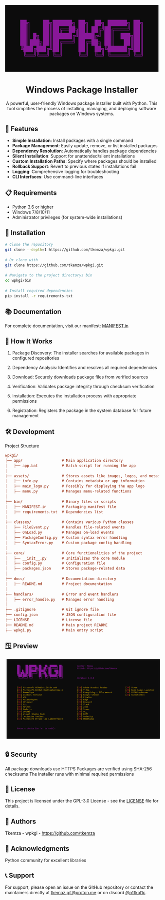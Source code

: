 <div align="center">
    <img src="images/logo.png">
    <h1>Windows Package Installer</h1>
</div>

<div align="center">
    <p>A powerful, user-friendly Windows package installer built with Python. This tool simplifies the process of installing, managing, and deploying software packages on Windows systems.</p>
</div>

## 🚀 Features

- **Simple Installation**: Install packages with a single command
- **Package Management**: Easily update, remove, or list installed packages
- **Dependency Resolution**: Automatically handles package dependencies
- **Silent Installation**: Support for unattended/silent installations
- **Custom Installation Paths**: Specify where packages should be installed
- **Rollback Support**: Revert to previous states if installations fail
- **Logging**: Comprehensive logging for troubleshooting
- **CLI Interfaces**: Use command-line interfaces

## 📋 Requirements

- Python 3.6 or higher
- Windows 7/8/10/11
- Administrator privileges (for system-wide installations)

## 🔧 Installation

```bash
# Clone the repository
git clone --depth=1 https://github.com/tkemza/wpkgi.git 

# Or clone with 
git clone https://github.com/tkemza/wpkgi.git 

# Navigate to the project directorys bin
cd wpkgi/bin

# Install required dependencies
pip install -r requirements.txt
```

## 📚 Documentation
For complete documentation, visit our manifest: [MANIFEST.in](bin/MANIFEST.in)

## 🔄 How It Works

1. Package Discovery: The installer searches for available packages in configured repositories

2. Dependency Analysis: Identifies and resolves all required dependencies

3. Download: Securely downloads package files from verified sources

4. Verification: Validates package integrity through checksum verification

5. Installation: Executes the installation process with appropriate permissions

6. Registration: Registers the package in the system database for future management

## 🛠️ Development

Project Structure

```ini
wpkgi/
│── app/                  # Main application directory
│   ├── app.bat           # Batch script for running the app
│
├── assets/               # Stores assets like images, logos, and metadata
│   ├── info.py           # Contains metadata or app information
│   ├── main_logo.py      # Possibly for displaying the app logo
│   ├── menu.py           # Manages menu-related functions
│
├── bin/                  # Binary files or scripts
│   ├── MANIFEST.in       # Packaging manifest file
│   ├── requirements.txt  # Dependencies list
│
├── classes/              # Contains various Python classes
│   ├── FileEvent.py      # Handles file-related events
│   ├── OnLoad.py         # Manages on-load events
│   ├── PackageConfig.py  # Custom syntax error handling
│   ├── SyntaxError.py    # Custom package config handling
│
├── core/                 # Core functionalities of the project
│   ├── __init__.py       # Initializes the core module
│   ├── config.py         # Configuration file
│   ├── packages.json     # Stores package-related data
│
├── docs/                 # Documentation directory
│   ├── README.md         # Project documentation
│
├── handlers/             # Error and event handlers
│   ├── error_handle.py   # Manages error handling
│
├── .gitignore            # Git ignore file
├── config.json           # JSON configuration file
├── LICENSE               # License file
├── README.md             # Main project README
├── wpkgi.py              # Main entry script
```

## 🪟 Preview
<div align="center">
    <img src="images/prev.png" alt="image" hspace="5" vspace="5">
</div>

## 🔒 Security
All package downloads use HTTPS
Packages are verified using SHA-256 checksums
The installer runs with minimal required permissions

## 📝 License
This project is licensed under the GPL-3.0 License - see the [LICENSE](LICENSE) file for details.

## 👥 Authors
Tkemza - wpkgi - https://github.com/tkemza

## 🙏 Acknowledgments
Python community for excellent libraries

## 📞 Support
For support, please open an issue on the GitHub repository or contact the maintainers directly at tkemaz.git@proton.me or on discord [@n11kol1c](https://discord.com).
